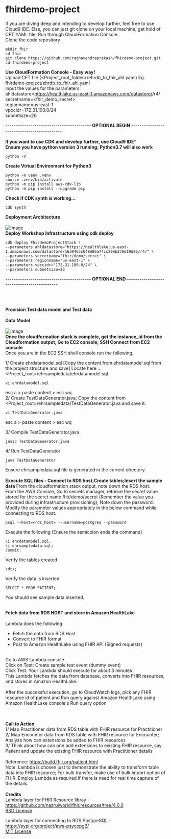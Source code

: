 # fhirdemo-project

If you are diving deep and intending to develop further, feel free to use Cloud9 IDE. Else, you can just git clone on your local machine, get hold of CFT YAML file; Run through CloudFormation Console. <br>
Clone the code repository
```
mkdir fhir
cd fhir
git clone https://github.com/raghavendraprakash/fhirdemo-project.git
cd fhirdemo-project
```
**Use CloudFormation Console - Easy way!**
<br>
Upload CFT file (<Project_root_folder>/ehrdb_to_fhir_ahl.yaml) Eg. fhirdemo-project/ehrdb_to_fhir_ahl.yaml <br>
Input the values for the parameters: <br>
ahldatastore=https://healthlake.us-east-1.amazonaws.com/datastore/<datastoreid>/r4/ <br>
secretname=<fhir_demo_secret> <br>
regionname=us-east-1 <br>
vpccidr=172.31.100.0/24 <br>
subnetsize=26 <br>

**----------------------------------------- OPTIONAL BEGIN -------------------------------------------** <br>
<br>
**If you want to use CDK and develop further, use Cloud9 IDE*** <br>
**Ensure you have python version 3 running; Python3.7 will also work**  <br>
```
python -V
```
**Create Virtual Environment for Python3**
```
python -m venv .venv
source .venv/bin/activate
python -m pip install aws-cdk-lib
python -m pip install --upgrade pip
```
**Check if CDK synth is working...**
```
cdk synth
```

**Deployment Architecture**
<br><br>
![image](https://github.com/raghavendraprakash/fhirdemo-project/assets/6112970/ca230938-2ae6-42c7-ae95-629557df86ad)
<br>
**Deploy Workshop infrastructure using cdk deploy**
```
cdk deploy FhirdemoProjectStack \
--parameters ahldatastore="https://healthlake.us-east-1.amazonaws.com/datastore/16a9465c648e06a74cc29eb276619d86/r4/" \
--parameters secretname="fhir/demo/secret" \
--parameters regionname="us-east-1" \
--parameters vpccidr="172.31.100.0/24" \
--parameters subnetsize=26
```
**----------------------------------------- OPTIONAL END -------------------------------------------** <br>
<br> 

<br>

**Provision Test data model and Test data**
<br><br>
**Data Model**
<br><br>
![image](https://github.com/raghavendraprakash/fhirdemo-project/assets/6112970/f5a78ade-68fa-4fd4-8ae6-8ece9840384a)
<br>
**Once the cloudformation stack is complete, get the instance_id from the Cloudformation output; Go to EC2 console; SSH Connect from EC2 console**
<Br> Once you are in the EC2 SSH shell console run the following.

1/ Create ehrdatamodel.sql [Copy the content from ehrdatamodel.sql from the project structure and save] Locate here ...<Project_root>/ehrsampledata/ehrdatamodel.sql
```
vi ehrdatamodel.sql 
```
esc a > paste content > esc wq <br>
2/ Create TestDataGenerator.java; Copy the content from <Project_root>/ehrsampledata/TestDataGenerator.java and save it.
```
vi TestDataGenerator.java  
```
esc a > paste content > esc wq <br>

3/ Compile TestDataGenerator.java
```
javac TestDataGenerator.java
```
4/ Run TestDataGenerator
```
java TestDataGenerator
```
Ensure ehrsampledata.sql file is generated in the current directory.
<br><br>
**Execute SQL files - Connect to RDS host;Create tables;Insert the sample data**
From the cloudformation stack output, note down the RDS host. <br>
From the AWS Console, Go to secrets manager, retrieve the secret value stored for the secret name fhir/demo/secret (Remember the value you provided during infrastructure provisioning); Note down the password.<br>
Modify the parameter values appropriately in the below command while connecting to RDS host.
```
psql --host=<rds_host> --username=postgres --password
```
Execute the following (Ensure the semicolon ends the command)
```
\i ehrdatamodel.sql;
\i ehrsampledata.sql;
commit;
```
Verify the tables created
```
\dt+;
````
Verify the data is inserted
```
SELECT * FROM PATIENT;
```
You should see sample data inserted.
<br><br>

**Fetch data from RDS HOST and store in Amazon HealthLake**
<br><br>
Lambda does the following <br>
- Fetch the data from RDS Host <br>
- Convert to FHIR format <br>
- Post to Amazon HealthLake using FHIR API (Signed requests) <br>
<br>
Go to AWS Lambda console<br>
Click on Test; Create sample test event (dummy event) <br>
Click Test. Your Lambda should execute for about 3 minutes<br>
This Lambda fetches the data from database, converts into FHIR resources, and stores in Amazon HealthLake.<br>
<br>
After the successful execution, go to CloudWatch logs, pick any FHIR resource id of patient and Run query against Amazon HealthLake using Amazon HealthLake console's Run query option <br>
<br><br>

**Call to Action**
<br>
1/ Map Practitioner data from RDS table with FHIR resource for Practitioner <br>
2/ Map Encounter data from RDS table with FHIR resource for Encounter; Analyze how can extensions be added to FHIR resources <br>
3/ Think about how can one add extensions to existing FHIR resource, say Patient and update the existing FHIR resource with Practitioner details <br>
<br>
Reference: https://build.fhir.org/patient.html
<br>
Note: Lambda is chosen just to demonstrate the ability to transform table data into FHIR resource; For bulk transfer, make use of bulk import option of FHIR. Employ Lambda as required if there is need for real time capture of the details.
<br>
<br>
**Credits**
<br>
Lambda layer for FHIR Resource libray - https://github.com/nazrulworld/fhir.resources/tree/4.0.0 <br>
[BSD License](https://github.com/nazrulworld/fhir.resources/blob/main/LICENSE) <br>

Lambda layer for connecting to RDS PostgreSQL - https://pypi.org/project/aws-psycopg2/ <br>
[MIT License](https://pypi.org/search/?c=License+%3A%3A+OSI+Approved+%3A%3A+MIT+License)




